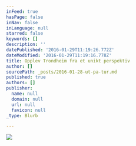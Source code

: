 ```yaml
---
inFeed: true
hasPage: false
inNav: false
inLanguage: null
starred: false
keywords: []
description: ''
datePublished: '2016-01-29T11:19:26.772Z'
dateModified: '2016-01-29T11:19:16.778Z'
title: Opplev Trondheim fra et unikt perspektiv
author: []
sourcePath: _posts/2016-01-28-ut-pa-tur.md
published: true
authors: []
publisher:
  name: null
  domain: null
  url: null
  favicon: null
_type: Blurb

---
```

![](https://the-grid-user-content.s3-us-west-2.amazonaws.com/ba141233-8a24-4275-a734-ef59cb50cc01.jpg)